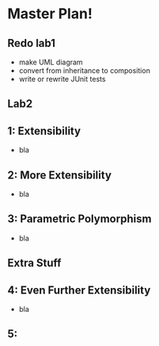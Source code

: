 # Master Plan!

## Redo lab1

- make UML diagram
- convert from inheritance to composition
- write or rewrite JUnit tests

## Lab2

## 1: Extensibility

- bla

## 2: More Extensibility

- bla

## 3: Parametric Polymorphism

- bla

## Extra Stuff

## 4: Even Further Extensibility

- bla

## 5: 